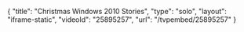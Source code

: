 {
    "title": "Christmas Windows 2010 Stories",
    "type": "solo",
    "layout": "iframe-static",
    "videoId": "25895257",
    "url": "\/tvpembed\/25895257"
}